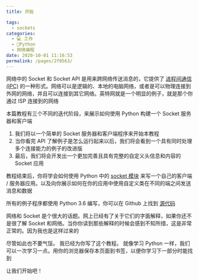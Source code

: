 ```yaml
---
title: 开始

tags: 
  - sockets
categories: 
  - 💻 工作
  - 🐍Python
  - 网络编程
date: 2020-10-01 11:16:53
permalink: /pages/2f0563/
---
```


网络中的 Socket 和 Socket API 是用来跨网络传送消息的，它提供了 [进程间通信 (IPC)](https://en.wikipedia.org/wiki/Inter-process_communication) 的一种形式。网络可以是逻辑的、本地的电脑网络，或者是可以物理连接到外网的网络，并且可以连接到其它网络。英特网就是一个明显的例子，就是那个你通过 ISP 连接到的网络

本篇教程有三个不同的迭代阶段，来展示如何使用 Python 构建一个 Socket 服务器和客户端

1. 我们将以一个简单的 Socket 服务器和客户端程序来开始本教程
2. 当你看完 API 了解例子是怎么运行起来以后，我们将会看到一个具有同时处理多个连接能力的例子的改进版
3. 最后，我们将会开发出一个更加完善且具有完整的自定义头信息和内容的 Socket 应用

教程结束后，你将学会如何使用 Python 中的 [socket 模块](https://docs.python.org/3/library/socket.html) 来写一个自己的客户端 / 服务器应用。以及向你展示如何在你的应用中使用自定义类在不同的端之间发送消息和数据

所有的例子程序都使用 Python 3.6 编写，你可以在 Github 上找到 [源代码](https://github.com/realpython/materials/tree/master/python-sockets-tutorial)

网络和 Socket 是个很大的话题。网上已经有了关于它们的字面解释，如果你还不是很了解 Socket 和网络。当你你读到那些解释的时候会感到不知所措，这是非常正常的。因为我也是这样过来的

尽管如此也不要气馁。 我已经为你写了这个教程。 就像学习 Python 一样，我们可以一次学习一点。用你的浏览器保存本页面到书签，以便你学习下一部分时能找到

让我们开始吧！
